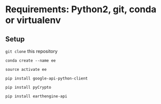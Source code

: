 
# Requirements: Python2, git, conda or virtualenv

## Setup

`git clone` this repository

`conda create --name ee`

`source activate ee`

`pip install google-api-python-client`

`pip install pyCrypto`

`pip install earthengine-api`


